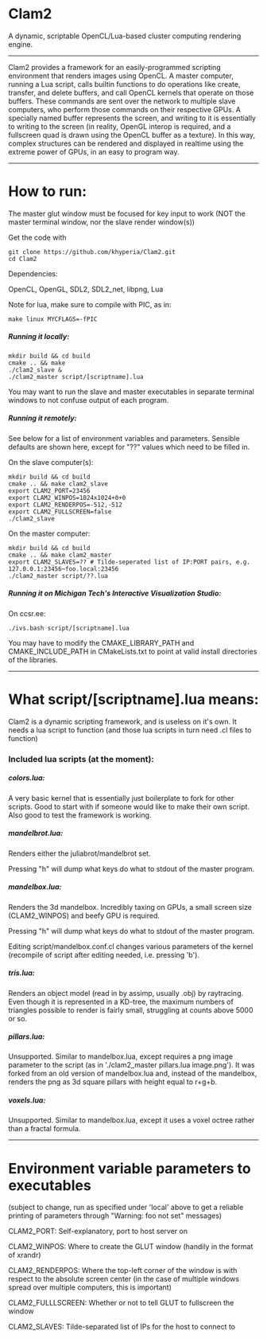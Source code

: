 Clam2
=====

A dynamic, scriptable OpenCL/Lua-based cluster computing rendering engine.

---

Clam2 provides a framework for an easily-programmed scripting environment that renders images using OpenCL. A master computer, running a Lua script, calls builtin functions to do operations like create, transfer, and delete buffers, and call OpenCL kernels that operate on those buffers. These commands are sent over the network to multiple slave computers, who perform those commands on their respective GPUs. A specially named buffer represents the screen, and writing to it is essentially to writing to the screen (in reality, OpenGL interop is required, and a fullscreen quad is drawn using the OpenCL buffer as a texture). In this way, complex structures can be rendered and displayed in realtime using the extreme power of GPUs, in an easy to program way.

---

# How to run:

The master glut window must be focused for key input to work (NOT the master terminal window, nor the slave render window(s))

Get the code with

    git clone https://github.com/khyperia/Clam2.git
    cd Clam2

Dependencies:

OpenCL, OpenGL, SDL2, SDL2_net, libpng, Lua

Note for lua, make sure to compile with PIC, as in:

    make linux MYCFLAGS=-fPIC

##### Running it locally:

    mkdir build && cd build
    cmake .. && make
    ./clam2_slave &
    ./clam2_master script/[scriptname].lua

You may want to run the slave and master executables in separate terminal windows to not confuse output of each program.

##### Running it remotely:

See below for a list of environment variables and parameters. Sensible defaults are shown here, except for "??" values which need to be filled in.

On the slave computer(s):

    mkdir build && cd build
    cmake .. && make clam2_slave
    export CLAM2_PORT=23456
    export CLAM2_WINPOS=1024x1024+0+0
    export CLAM2_RENDERPOS=-512,-512
    export CLAM2_FULLSCREEN=false
    ./clam2_slave

On the master computer:

    mkdir build && cd build
    cmake .. && make clam2_master
    export CLAM2_SLAVES=?? # Tilde-seperated list of IP:PORT pairs, e.g. 127.0.0.1:23456~foo.local:23456
    ./clam2_master script/??.lua

##### Running it on Michigan Tech's Interactive Visualization Studio:

On ccsr.ee:

    ./ivs.bash script/[scriptname].lua

You may have to modify the CMAKE_LIBRARY_PATH and CMAKE_INCLUDE_PATH in CMakeLists.txt to point at valid install directories of the libraries.

---

# What script/[scriptname].lua means:

Clam2 is a dynamic scripting framework, and is useless on it's own. It needs a lua script to function (and those lua scripts in turn need .cl files to function)

### Included lua scripts (at the moment):

##### colors.lua:

A very basic kernel that is essentially just boilerplate to fork for other scripts. Good to start with if someone would like to make their own script. Also good to test the framework is working.

##### mandelbrot.lua:

Renders either the juliabrot/mandelbrot set.

Pressing "h" will dump what keys do what to stdout of the master program.

##### mandelbox.lua:

Renders the 3d mandelbox. Incredibly taxing on GPUs, a small screen size (CLAM2_WINPOS) and beefy GPU is required.

Pressing "h" will dump what keys do what to stdout of the master program.

Editing script/mandelbox.conf.cl changes various parameters of the kernel (recompile of script after editing needed, i.e. pressing 'b').

##### tris.lua:

Renders an object model (read in by assimp, usually .obj) by raytracing. Even though it is represented in a KD-tree, the maximum numbers of triangles possible to render is fairly small, struggling at counts above 5000 or so.

##### pillars.lua:

Unsupported. Similar to mandelbox.lua, except requires a png image parameter to the script (as in './clam2_master pillars.lua image.png'). It was forked from an old version of mandelbox.lua and, instead of the mandelbox, renders the png as 3d square pillars with height equal to r+g+b.

##### voxels.lua:

Unsupported. Similar to mandelbox.lua, except it uses a voxel octree rather than a fractal formula.

---

# Environment variable parameters to executables

(subject to change, run as specified under 'local' above to get a reliable printing of parameters through "Warning: foo not set" messages)

CLAM2_PORT: Self-explanatory, port to host server on

CLAM2_WINPOS: Where to create the GLUT window (handily in the format of xrandr)

CLAM2_RENDERPOS: Where the top-left corner of the window is with respect to the absolute screen center (in the case of multiple windows spread over multiple computers, this is important)

CLAM2_FULLLSCREEN: Whether or not to tell GLUT to fullscreen the window

CLAM2_SLAVES: Tilde-separated list of IPs for the host to connect to
